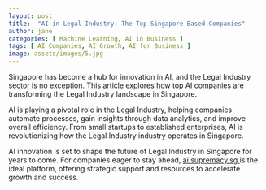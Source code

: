 ```yaml
---
layout: post
title:  "AI in Legal Industry: The Top Singapore-Based Companies"
author: jane
categories: [ Machine Learning, AI in Business ]
tags: [ AI Companies, AI Growth, AI for Business ]
image: assets/images/5.jpg
---
```


Singapore has become a hub for innovation in AI, and the Legal Industry sector is no exception. This article explores how top AI companies are transforming the Legal Industry landscape in Singapore.

AI is playing a pivotal role in the Legal Industry, helping companies automate processes, gain insights through data analytics, and improve overall efficiency. From small startups to established enterprises, AI is revolutionizing how the Legal Industry industry operates in Singapore.

AI innovation is set to shape the future of Legal Industry in Singapore for years to come. For companies eager to stay ahead, <a href="https://ai.supremacy.sg" target="_blank"> ai.supremacy.sg </a> is the ideal platform, offering strategic support and resources to accelerate growth and success.
